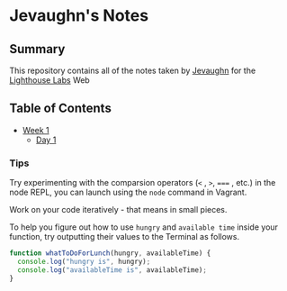 # Jevaughn's Notes

## Summary

This repository contains all of the notes taken by [Jevaughn](https://github.com/Jevaughn-W) for the [Lighthouse Labs](https://www.lighthouselabs.ca/) Web 

## Table of Contents

* [Week 1](/Week_1)
  * [Day 1](/Week_1/Day_1/What_Should_I_Do_for_Lunch_Tips.md) 


### Tips

Try experimenting with the comparsion operators (`<` , `>`, `===` , etc.) in the node REPL, you can launch using the `node` command in Vagrant.

Work on your code iteratively - that means in small pieces.

To help you figure out how to use `hungry` and `available time` inside your function, try outputting their values to the Terminal as follows.

```javascript
function whatToDoForLunch(hungry, availableTime) {
  console.log("hungry is", hungry);
  console.log("availableTime is", availableTime);
}
```
